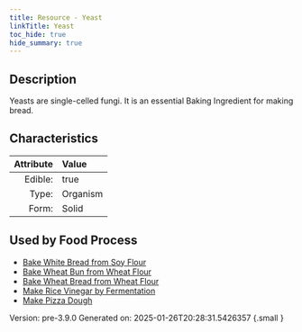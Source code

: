 ```yaml
---
title: Resource - Yeast
linkTitle: Yeast
toc_hide: true
hide_summary: true
---
```


## Description
&#10;&#9;&#9;Yeasts are single-celled fungi. It is an essential Baking Ingredient for making bread.

## Characteristics

| Attribute      | Value |
|--------:|:------|
|Edible:|true|
|Type:|Organism|
|Form:|Solid|
 



    
## Used by Food Process

- [Bake White Bread from Soy Flour](/docs/definitions/food/bake-white-bread-from-soy-flour)
- [Bake Wheat Bun from Wheat Flour](/docs/definitions/food/bake-wheat-bun-from-wheat-flour)
- [Bake Wheat Bread from Wheat Flour](/docs/definitions/food/bake-wheat-bread-from-wheat-flour)
- [Make Rice Vinegar by Fermentation](/docs/definitions/food/make-rice-vinegar-by-fermentation)
- [Make Pizza Dough](/docs/definitions/food/make-pizza-dough)


Version: pre-3.9.0 Generated on: 2025-01-26T20:28:31.5426357
{.small }
